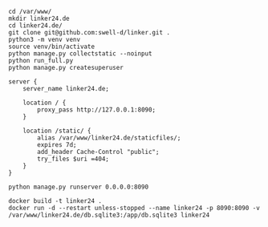     cd /var/www/
    mkdir linker24.de
    cd linker24.de/
    git clone git@github.com:swell-d/linker.git .
    python3 -m venv venv
    source venv/bin/activate
    python manage.py collectstatic --noinput
    python run_full.py
    python manage.py createsuperuser
    
    server {
        server_name linker24.de;
    
        location / {
            proxy_pass http://127.0.0.1:8090;
        }
    
        location /static/ {
            alias /var/www/linker24.de/staticfiles/;
            expires 7d;
            add_header Cache-Control "public";
            try_files $uri =404;
        }
    }
    
    python manage.py runserver 0.0.0.0:8090
    
    docker build -t linker24 .
    docker run -d --restart unless-stopped --name linker24 -p 8090:8090 -v /var/www/linker24.de/db.sqlite3:/app/db.sqlite3 linker24
